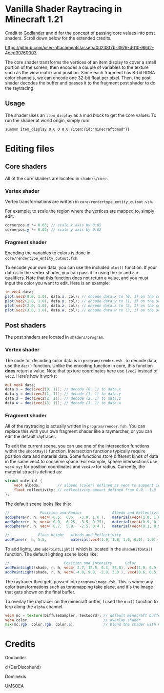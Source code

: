 # Vanilla Shader Raytracing in Minecraft 1.21
Credit to [Godlander](https://github.com/Godlander/raytracing) and d for the concept of passing core values into post shaders. Scroll down below for the extended credits.

https://github.com/user-attachments/assets/00238f7b-3979-4010-99d2-4dcd30760003

The core shader transforms the vertices of an item display to cover a small portion of the screen, then encodes a couple of variables to the texture such as the view matrix and position. Since each fragment has 8-bit RGBA color channels, we can encode one 32-bit float per pixel. Then, the post shader decodes the buffer and passes it to the fragment post shader to do the raytracing.

## Usage
The shader uses an `item_display` as a mud block to get the core values. To run the shader at world origin, simply run:
```mcfunction
summon item_display 0.0 0 0.0 {item:{id:"minecraft:mud"}}
```

# Editing files
## Core shaders
All of the core shaders are located in `shaders/core`.
### Vertex shader
Vertex transformations are written in `core/rendertype_entity_cutout.vsh`.

For example, to scale the region where the vertices are mapped to, simply edit:
```glsl
cornerpos.x *= 0.05; // scale x axis by 0.05
cornerpos.y *= 0.02; // scale y axis by 0.02
```
### Fragment shader
Encoding the variables to colors is done in `core/rendertype_entity_cutout.fsh`.

To encode your own data, you can use the included `plot()` function. If your data is in the vertex shader, you can pass it in using the `in` and `out` qualifiers. Note that this function does not return a value, and you must input the color you want to edit. Here is an example:
```glsl
in vec4 data;
plot(vec2(0.0, 1.0), data.x, col); // encode data.x to (0, 1) on the screen
plot(vec2(1.0, 1.0), data.y, col); // encode data.y to (1, 1) on the screen
plot(vec2(2.0, 1.0), data.z, col); // encode data.z to (2, 1) on the screen
plot(vec2(3.0, 1.0), data.w, col); // encode data.w to (3, 1) on the screen
```

## Post shaders
The post shaders are located in `shaders/program`.
### Vertex shader
The code for decoding color data is in `program/render.vsh`. To decode data, use the `dec()` function. Unlike the encoding function in core, this function **does** return a value. Note that texture coordinates here use `ivec2` instead of `vec2`. Here’s how it works:
```glsl
out vec4 data;
data.x = dec(ivec2(0, 1)); // decode (0, 1) to data.x
data.y = dec(ivec2(1, 1)); // decode (1, 1) to data.y
data.z = dec(ivec2(2, 1)); // decode (2, 1) to data.z
data.w = dec(ivec2(3, 1)); // decode (3, 1) to data.w
```
### Fragment shader
All of the raytracing is actually written in `program/render.fsh`. You can replace this with your own fragment shader like a raymarcher, or you can edit the default raytracer.

To edit the current scene, you can use one of the intersection functions within the `shootRay()` function. Intersection functions typically require position data and material data. Some functions store different kinds of data in the same vec4 to conserve space. For example, sphere intersections use `vec4.xyz` for position coordinates and `vec4.w` for radius. Currently, the material struct is defined as:
```glsl
struct material {
    vec4 albedo;        // albedo (color) defined as vec4 to support invisible materials
    float reflectivity; // reflectivity amount defined from 0.0 - 1.0
};
```

The default scene looks like this:
```glsl
//              Position and Radius              Albedo and Reflectivity
addSphere(r, h, vec4(-0.5,  6.5,  -3.0, 1.0 ),   material(vec4(1.0, 1.0, 1.0, 1.0), 0.5));
addSphere(r, h, vec4( 0.9,  6.25, -3.5, 0.75),   material(vec4(0.9, 0.1, 0.1, 1.0), 0.2));
addSphere(r, h, vec4( 0.7,  5.9,  -2.5, 0.4 ),   material(vec4(0.1, 0.9, 0.1, 1.0), 0.2));

//             Plane height   Albedo and Reflectivity
addPlane(r, h, 5.5,           material(vec4(1.0, 1.0, 1.0, 0.0), 1.0)); // 0 alpha which results in an invisible shadow caster
```

To add lights, use `addPointLight()` which is located in the `shadeHitData()` function. The default lighting scene looks like:
```glsl
//                         Position and Intensity      Color
addPointLight(shade, r, h, vec4( 2.7, 12.5, 0.3, 35.0), vec4(1.0, 0.9, 0.8, 1.0));
addPointLight(shade, r, h, vec4(-4.0, 9.0, -2.0, 3.0 ), vec4(0.6, 0.5, 0.9, 1.0));
```

The raytracer then gets passed into `program/image.fsh`. This is where any color transformations such as tonemapping take place, and it's the image that gets shown on the final buffer.

To overlay the raytracer on the minecraft buffer, I used the `mix()` function to lerp along the `alpha` channel.
```glsl
vec4 mc = texture(DiffuseSampler, texCoord); // default minecraft buffer
vec4 color;                                  // overlay shader
mix(mc.rgb, color.rgb, color.a);             // blend the shader with minecraft
```

# Credits
Godlander

d (DerDiscohund)

Dominexis

UMSOEA
